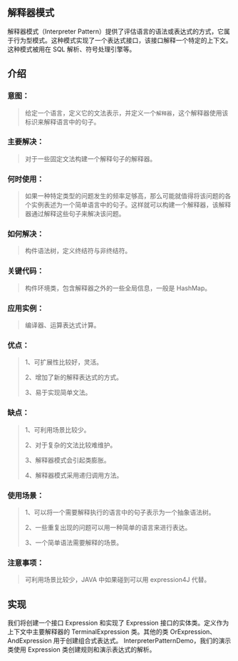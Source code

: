 ##  解释器模式
解释器模式（Interpreter Pattern）提供了评估语言的语法或表达式的方式，它属于行为型模式。这种模式实现了一个表达式接口，该接口解释一个特定的上下文。这种模式被用在 SQL 解析、符号处理引擎等。
##  介绍
###  意图：
> 给定一个语言，定义它的文法表示，并定义一个`解释器`，这个解释器使用该标识来解释语言中的句子。
###  主要解决：
> 对于一些固定文法构建一个解释句子的解释器。
###  何时使用：
> 如果一种特定类型的问题发生的频率足够高，那么可能就值得将该问题的各个实例表述为一个简单语言中的句子。这样就可以构建一个解释器，该解释器通过解释这些句子来解决该问题。
###  如何解决：
> 构件语法树，定义终结符与非终结符。
###  关键代码：
> 构件环境类，包含解释器之外的一些全局信息，一般是 HashMap。
###  应用实例：
> 编译器、运算表达式计算。
###  优点：
>1、可扩展性比较好，灵活。 
>
>2、增加了新的解释表达式的方式。 
>
>3、易于实现简单文法。
###  缺点：
> 1、可利用场景比较少。
>
> 2、对于复杂的文法比较难维护。
>
> 3、解释器模式会引起类膨胀。 
>
> 4、解释器模式采用递归调用方法。
###  使用场景：
> 1、可以将一个需要解释执行的语言中的句子表示为一个抽象语法树。 
>
> 2、一些重复出现的问题可以用一种简单的语言来进行表达。
>
> 3、一个简单语法需要解释的场景。
###  注意事项：
> 可利用场景比较少，JAVA 中如果碰到可以用 expression4J 代替。
##  实现
我们将创建一个接口 Expression 和实现了 Expression
接口的实体类。定义作为上下文中主要解释器的 TerminalExpression 类。其他的类
OrExpression、AndExpression 用于创建组合式表达式。
InterpreterPatternDemo，我们的演示类使用 Expression 类创建规则和演示表达式的解析。

